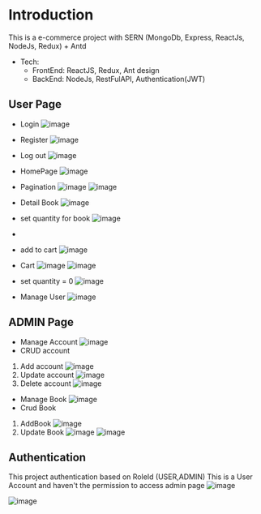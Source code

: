 # Introduction

This is a e-commerce project with SERN (MongoDb, Express, ReactJs, NodeJs, Redux) + Antd
- Tech: 
  - FrontEnd: ReactJS, Redux, Ant design
  - BackEnd: NodeJs, RestFulAPI, Authentication(JWT)

## User Page
- Login
![image](https://user-images.githubusercontent.com/109260008/222503555-496fde37-fc96-49f6-b81b-517d1f6cd453.png)

- Register
![image](https://user-images.githubusercontent.com/109260008/222503742-0edada94-ad0e-4a4c-a48a-9efa0aabcaee.png)
- Log out 
 ![image](https://user-images.githubusercontent.com/109260008/222506987-4f2ed550-197e-4ca3-b2fd-17c568bddd85.png)

- HomePage
 ![image](https://user-images.githubusercontent.com/109260008/222503982-3d65b5d5-1865-48be-af43-7617059d944b.png)

- Pagination
 ![image](https://user-images.githubusercontent.com/109260008/222504116-728502b4-7739-455a-82c6-54c9cde338b8.png)
 ![image](https://user-images.githubusercontent.com/109260008/222504234-b1f1d6d0-0792-44ef-a84d-a17d1543d33e.png)

- Detail Book
 ![image](https://user-images.githubusercontent.com/109260008/222504555-b6229842-a25b-428d-87ea-5fb61a75b174.png)
- set quantity for book
 ![image](https://user-images.githubusercontent.com/109260008/222504726-43e80594-fd15-496e-bc33-969225776af5.png)
- 
- add to cart
 ![image](https://user-images.githubusercontent.com/109260008/222504807-3c60fea8-6d27-4e1b-bf50-d139d5ebf4a2.png)

- Cart 
 ![image](https://user-images.githubusercontent.com/109260008/222505089-32339240-dc64-4c0f-85f8-77d9211f9a19.png)
 ![image](https://user-images.githubusercontent.com/109260008/222505139-ccef03e3-be09-49c5-b0f1-463f6a061c28.png)
- set quantity = 0
 ![image](https://user-images.githubusercontent.com/109260008/222505392-9fcc81eb-7f69-46c5-8e13-656ad490460a.png)

- Manage User 
 ![image](https://user-images.githubusercontent.com/109260008/222505508-7213d39c-b355-47fc-a115-b9d1a89a3b5c.png)


## ADMIN Page
- Manage Account
 ![image](https://user-images.githubusercontent.com/109260008/222505678-42714f36-2fba-4c0a-b8f8-9bc827dd4a32.png)
- CRUD account
 1. Add account
 ![image](https://user-images.githubusercontent.com/109260008/222505954-85f6dbf5-b655-4df3-80b5-3a9ae9b73ed7.png)
 2. Update account 
 ![image](https://user-images.githubusercontent.com/109260008/222506076-1d520c15-162d-4ef1-aa1c-cba41d828e02.png)
 3. Delete account
 ![image](https://user-images.githubusercontent.com/109260008/222506205-70100e12-2fea-42f8-a7a8-7912002ebb34.png)

- Manage Book 
![image](https://user-images.githubusercontent.com/109260008/222506344-9a0d345a-c48a-4793-bbdb-4ec4ac35d1c3.png)
- Crud Book
 1. AddBook 
![image](https://user-images.githubusercontent.com/109260008/222506538-49863211-1784-491c-8aa2-d967ff496566.png)
 2. Update Book
![image](https://user-images.githubusercontent.com/109260008/222506664-ef9a36d0-e3a0-414b-9040-aae373fefb5a.png)
![image](https://user-images.githubusercontent.com/109260008/222506812-44e80ff7-5a54-41d3-855b-eeaa7fd8cffc.png)

## Authentication
This project authentication based on RoleId (USER,ADMIN)
This is a User Account and haven't the permission to access admin page
![image](https://user-images.githubusercontent.com/109260008/222508830-a28391b4-cfdd-412e-804a-f3d05b25f18c.png)

![image](https://user-images.githubusercontent.com/109260008/222508562-6d11d603-3ca0-4d5c-80b8-3870f4e920ec.png)


 
 
